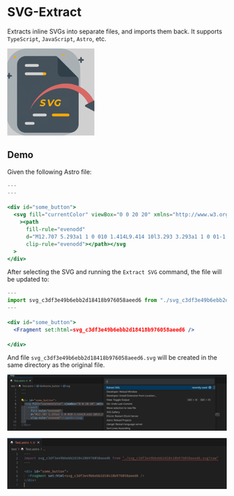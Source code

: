 # SVG-Extract

Extracts inline SVGs into separate files, and imports them back. It supports `TypeScript`, `JavaScript`, `Astro`, etc.

<img src="images/icon.png" alt="Icon" width="200" height="200">

## Demo

Given the following Astro file:

```jsx
---
---

<div id="some_button">
  <svg fill="currentColor" viewBox="0 0 20 20" xmlns="http://www.w3.org/2000/svg"
    ><path
      fill-rule="evenodd"
      d="M12.707 5.293a1 1 0 010 1.414L9.414 10l3.293 3.293a1 1 0 01-1.414 1.414l-4-4a1 1 0 010-1.414l4-4a1 1 0 011.414 0z"
      clip-rule="evenodd"></path></svg
  >
</div>
```

After selecting the SVG and running the `Extract SVG` command, the file will be updated to:

```jsx
---
import svg_c3df3e49b6ebb2d18418b976058aeed6 from "./svg_c3df3e49b6ebb2d18418b976058aeed6.svg?raw"
---

<div id="some_button">
  <Fragment set:html=svg_c3df3e49b6ebb2d18418b976058aeed6 />

</div>

```

And file `svg_c3df3e49b6ebb2d18418b976058aeed6.svg` will be created in the same directory as the original file.

![After](/images/astro-before.jpg)

![After](/images/astro-after.jpg)
